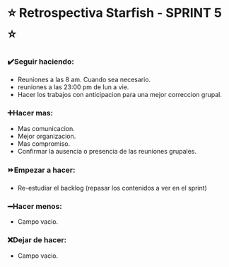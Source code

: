 # ⭐ Retrospectiva Starfish - SPRINT 5 ⭐

### ✔️Seguir haciendo: 
- Reuniones a las 8 am. Cuando sea necesario.
- reuniones a las 23:00 pm de lun a vie.
- Hacer los trabajos con anticipacion para una mejor correccion grupal.
### ➕Hacer mas: 
- Mas comunicacion.
- Mejor organizacion.
- Mas compromiso.
- Confirmar la ausencia o presencia de las reuniones grupales.
### ⏩Empezar a hacer: 
- Re-estudiar el backlog (repasar los contenidos a ver en el sprint)
### ➖Hacer menos: 
- Campo vacio.
### ❌Dejar de hacer:
- Campo vacio.
